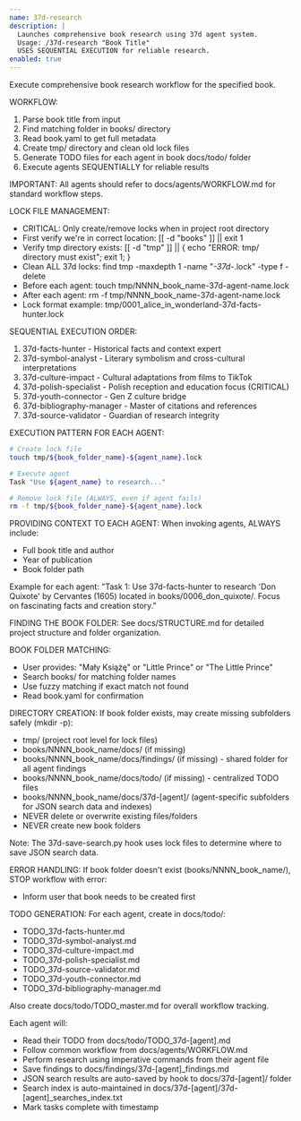 ```yaml
---
name: 37d-research
description: |
  Launches comprehensive book research using 37d agent system.
  Usage: /37d-research "Book Title"
  USES SEQUENTIAL EXECUTION for reliable research.
enabled: true
---
```


Execute comprehensive book research workflow for the specified book.

WORKFLOW:
1. Parse book title from input
2. Find matching folder in books/ directory
3. Read book.yaml to get full metadata
4. Create tmp/ directory and clean old lock files
5. Generate TODO files for each agent in book docs/todo/ folder
6. Execute agents SEQUENTIALLY for reliable results

IMPORTANT: All agents should refer to docs/agents/WORKFLOW.md for standard workflow steps.

LOCK FILE MANAGEMENT:
- CRITICAL: Only create/remove locks when in project root directory
- First verify we're in correct location: [[ -d "books" ]] || exit 1
- Verify tmp directory exists: [[ -d "tmp" ]] || { echo "ERROR: tmp/ directory must exist"; exit 1; }
- Clean ALL 37d locks: find tmp -maxdepth 1 -name "*-37d-*.lock" -type f -delete
- Before each agent: touch tmp/NNNN_book_name-37d-agent-name.lock
- After each agent: rm -f tmp/NNNN_book_name-37d-agent-name.lock
- Lock format example: tmp/0001_alice_in_wonderland-37d-facts-hunter.lock

SEQUENTIAL EXECUTION ORDER:

1. 37d-facts-hunter - Historical facts and context expert
2. 37d-symbol-analyst - Literary symbolism and cross-cultural interpretations
3. 37d-culture-impact - Cultural adaptations from films to TikTok
4. 37d-polish-specialist - Polish reception and education focus (CRITICAL)
5. 37d-youth-connector - Gen Z culture bridge
6. 37d-bibliography-manager - Master of citations and references
7. 37d-source-validator - Guardian of research integrity

EXECUTION PATTERN FOR EACH AGENT:
```bash
# Create lock file
touch tmp/${book_folder_name}-${agent_name}.lock

# Execute agent
Task "Use ${agent_name} to research..."

# Remove lock file (ALWAYS, even if agent fails)
rm -f tmp/${book_folder_name}-${agent_name}.lock
```


PROVIDING CONTEXT TO EACH AGENT:
When invoking agents, ALWAYS include:
- Full book title and author
- Year of publication
- Book folder path

Example for each agent:
"Task 1: Use 37d-facts-hunter to research 'Don Quixote' by Cervantes (1605) 
located in books/0006_don_quixote/. Focus on fascinating facts and creation story."

FINDING THE BOOK FOLDER:
See docs/STRUCTURE.md for detailed project structure and folder organization.

BOOK FOLDER MATCHING:
- User provides: "Mały Książę" or "Little Prince" or "The Little Prince"
- Search books/ for matching folder names
- Use fuzzy matching if exact match not found
- Read book.yaml for confirmation

DIRECTORY CREATION:
If book folder exists, may create missing subfolders safely (mkdir -p):
- tmp/ (project root level for lock files)
- books/NNNN_book_name/docs/ (if missing)
- books/NNNN_book_name/docs/findings/ (if missing) - shared folder for all agent findings
- books/NNNN_book_name/docs/todo/ (if missing) - centralized TODO files
- books/NNNN_book_name/docs/37d-[agent]/ (agent-specific subfolders for JSON search data and indexes)
- NEVER delete or overwrite existing files/folders
- NEVER create new book folders

Note: The 37d-save-search.py hook uses lock files to determine where to save JSON search data.

ERROR HANDLING:
If book folder doesn't exist (books/NNNN_book_name/), STOP workflow with error:
- Inform user that book needs to be created first

TODO GENERATION:
For each agent, create in docs/todo/:
- TODO_37d-facts-hunter.md
- TODO_37d-symbol-analyst.md
- TODO_37d-culture-impact.md
- TODO_37d-polish-specialist.md
- TODO_37d-source-validator.md
- TODO_37d-youth-connector.md
- TODO_37d-bibliography-manager.md

Also create docs/todo/TODO_master.md for overall workflow tracking.

Each agent will:
- Read their TODO from docs/todo/TODO_37d-[agent].md
- Follow common workflow from docs/agents/WORKFLOW.md
- Perform research using imperative commands from their agent file
- Save findings to docs/findings/37d-[agent]_findings.md
- JSON search results are auto-saved by hook to docs/37d-[agent]/ folder
- Search index is auto-maintained in docs/37d-[agent]/37d-[agent]_searches_index.txt
- Mark tasks complete with timestamp

